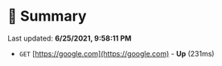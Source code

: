 # 📖 Summary
Last updated: **6/25/2021, 9:58:11 PM**

- `GET` [https://google.com](https://google.com) - **Up** (231ms)
